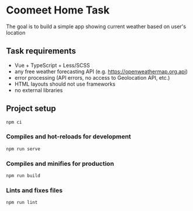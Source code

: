 # Coomeet Home Task

The goal is to build a simple app showing current weather based on user's location

## Task requirements

- Vue + TypeScript + Less/SCSS
- any free weather forecasting API (e.g. https://openweathermap.org.api)
- error processing (API errors, no access to Geolocation API, etc.)
- HTML layouts should not use frameworks
- no external libraries

## Project setup
```
npm ci
```

### Compiles and hot-reloads for development
```
npm run serve
```

### Compiles and minifies for production
```
npm run build
```

### Lints and fixes files
```
npm run lint
```

